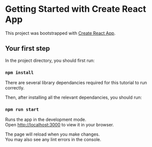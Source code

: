 # Getting Started with Create React App

This project was bootstrapped with [Create React App](https://github.com/facebook/create-react-app).

## Your first step

In the project directory, you should first run:

### `npm install`

There are several library dependancies required for this tutorial to run correctly.

Then, after installing all the relevant dependancies, you should run:

### `npm run start`

Runs the app in the development mode.\
Open [http://localhost:3000](http://localhost:3000) to view it in your browser.

The page will reload when you make changes.\
You may also see any lint errors in the console.
